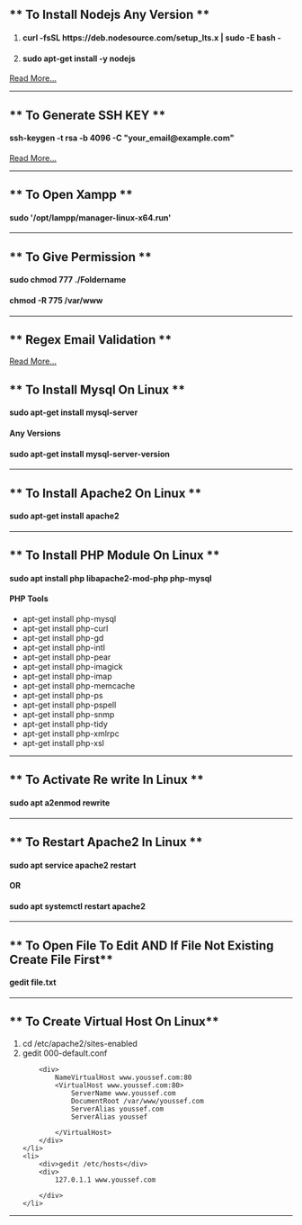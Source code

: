 <h2>** To Install Nodejs Any Version **</h2>
<ol>
    <li>
        <h4>curl -fsSL https://deb.nodesource.com/setup_lts.x | sudo -E bash -</h4>
    </li>
    <li>
        <h4>sudo apt-get install -y nodejs</h4>
    </li>
</ol>
<a href="https://github.com/nodesource/distributions/blob/master/README.md">Read More...</a>

<hr/>

<h2>** To Generate SSH KEY **</h2>
<h4>ssh-keygen -t rsa -b 4096 -C "your_email@example.com"</h4>
<a href="https://docs.github.com/en/authentication/connecting-to-github-with-ssh/generating-a-new-ssh-key-and-adding-it-to-the-ssh-agent">
Read More...
</a>

<hr/>

<h2>** To Open Xampp **</h2>
<h4>sudo '/opt/lampp/manager-linux-x64.run'</h4>

<hr/>

<h2>** To Give Permission **</h2>
<h4>sudo chmod 777 ./Foldername</h4>
<h4>chmod -R 775 /var/www</h4>
<hr/>

<h2>** Regex Email Validation **</h2>
<a href="https://stackoverflow.com/questions/46155/whats-the-best-way-to-validate-an-email-address-in-javascript">
Read More...
</a>

<h2>** To Install Mysql On Linux **</h2>
<h4>sudo apt-get install mysql-server</h4>
<h4>Any Versions</h4>
<h4>sudo apt-get install mysql-server-version</h4>

<hr/>



<h2>** To Install Apache2 On Linux **</h2>
<h4>sudo apt-get install apache2</h4>

<hr/>

<h2>** To Install PHP Module On Linux **</h2>
<h4>sudo apt install php libapache2-mod-php php-mysql</h4>
<h4>PHP Tools</h4>
<ul>
    <li>apt-get install php-mysql</li>
    <li>apt-get install php-curl</li>
    <li>apt-get install php-gd</li>
    <li>apt-get install php-intl</li>
    <li>apt-get install php-pear</li>
    <li>apt-get install php-imagick</li>
    <li>apt-get install php-imap</li>
    <li>apt-get install php-memcache</li>
    <li>apt-get install php-ps</li>
    <li>apt-get install php-pspell</li>
    <li>apt-get install php-snmp</li>
    <li>apt-get install php-tidy</li>
    <li>apt-get install php-xmlrpc</li>
    <li>apt-get install php-xsl</li>
</ul>

<hr/>

<h2>** To Activate Re write In Linux **</h2>
<h4>sudo apt a2enmod rewrite</h4>

<hr/>

<h2>** To Restart Apache2 In Linux **</h2>
<h4>sudo apt service apache2 restart</h4>
<h4>OR</h4>
<h4>sudo apt systemctl restart apache2</h4>

<hr/>
    
<h2>** To Open File To Edit AND If File Not Existing Create File First**</h2>
<h4>gedit file.txt</h4>


<hr/>

<h2>** To Create Virtual Host On Linux**</h2>
<ol>
    <li>cd /etc/apache2/sites-enabled</li>
    <li>
        <div>
            gedit 000-default.conf
        </div>
        
        <div>
            NameVirtualHost www.youssef.com:80
            <VirtualHost www.youssef.com:80>
                ServerName www.youssef.com
                DocumentRoot /var/www/youssef.com
                ServerAlias youssef.com
                ServerAlias youssef

            </VirtualHost>
        </div>
    </li>
    <li>
        <div>gedit /etc/hosts</div>
        <div>
            127.0.1.1 www.youssef.com
        
        </div>
    </li>
</ol>




<hr/>
    
    


